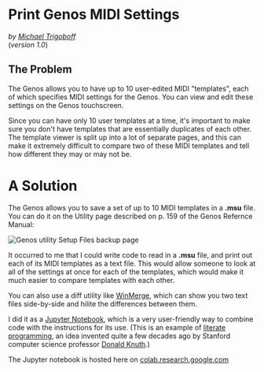 # Print Genos MIDI Settings
*by [Michael Trigoboff](http://spot.pcc.edu/~mtrigobo/personal/music.html)*  
(*version 1.0*)

## The Problem

The Genos allows you to have up to 10 user-edited MIDI "templates", each of which specifies MIDI settings for the Genos. You can view and edit these settings on the Genos touchscreen.

Since you can have only 10 user templates at a time, it's important to make sure you don't have templates that are essentially duplicates of each other. The template viewer is split up into a lot of separate pages, and this can make it extremely difficult to compare two of these MIDI templates and tell how different they may or may not be.

# A Solution

The Genos allows you to save a set of up to 10 MIDI templates in a **.msu** file. You can do it on the Utility page described on p. 159 of the Genos Refernce Manual:

![Genos utility Setup Files backup page](https://drive.google.com/uc?export=view&id=1Q_G-ITNfeIFzA8mgwGFJOlC29V4lahQs)

It occurred to me that I could write code to read in a **.msu** file, and print out each of its MIDI templates as a text file. This would allow someone to look at all of the settings at once for each of the templates, which would make it much easier to compare templates with each other.

You can also use a diff utility like [WinMerge](https://winmerge.org/), which can show you two text files side-by-side and hilite the differences between them.

I did it as a [Jupyter Notebook](https://en.wikipedia.org/wiki/Project_Jupyter), which is a very user-friendly way to combine code with the instructions for its use. (This is an example of [literate programming](https://en.wikipedia.org/wiki/Literate_programming), an idea invented quite a few decades ago by Stanford computer science professor [Donald Knuth](https://en.wikipedia.org/wiki/Donald_Knuth).)

The Jupyter notebook is hosted here on [colab.research.google.com](https://colab.research.google.com/drive/1CX2zOpVyZVhBpWM5nO4pwHPy2sK64hwG?usp=sharing)
